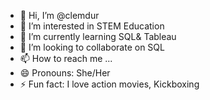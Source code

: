 - 👋 Hi, I’m @clemdur
- 👀 I’m interested in STEM Education
- 🌱 I’m currently learning SQL& Tableau
- 💞️ I’m looking to collaborate on SQL
- 📫 How to reach me ...
- 😄 Pronouns: She/Her
- ⚡ Fun fact: I love action movies, Kickboxing

<!---
clemdur/clemdur is a ✨ special ✨ repository because its `README.md` (this file) appears on your GitHub profile.
You can click the Preview link to take a look at your changes.
--->
